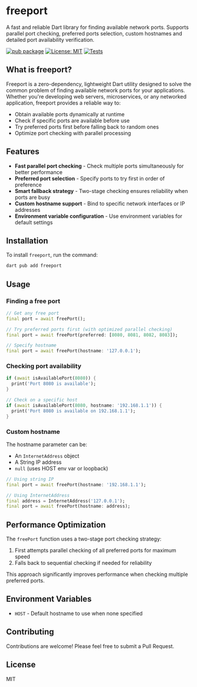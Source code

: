# freeport

A fast and reliable Dart library for finding available network ports. Supports parallel port checking, preferred ports selection, custom hostnames and detailed port availability verification.

[![pub package](https://img.shields.io/pub/v/freeport.svg)](https://pub.dev/packages/freeport)
[![License: MIT](https://img.shields.io/badge/License-MIT-yellow.svg)](LICENSE)
[![Tests](https://github.com/medz/freeport/actions/workflows/test.yml/badge.svg)](https://github.com/medz/freeport/actions/workflows/test.yml)

## What is freeport?

Freeport is a zero-dependency, lightweight Dart utility designed to solve the common problem of finding available network ports for your applications. Whether you're developing web servers, microservices, or any networked application, freeport provides a reliable way to:

- Obtain available ports dynamically at runtime
- Check if specific ports are available before use
- Try preferred ports first before falling back to random ones
- Optimize port checking with parallel processing

## Features

- **Fast parallel port checking** - Check multiple ports simultaneously for better performance
- **Preferred port selection** - Specify ports to try first in order of preference
- **Smart fallback strategy** - Two-stage checking ensures reliability when ports are busy
- **Custom hostname support** - Bind to specific network interfaces or IP addresses
- **Environment variable configuration** - Use environment variables for default settings

## Installation

To install `freeport`, run the command:

```bash
dart pub add freeport
```

## Usage

### Finding a free port

```dart
// Get any free port
final port = await freePort();

// Try preferred ports first (with optimized parallel checking)
final port = await freePort(preferred: [8080, 8081, 8082, 8083]);

// Specify hostname
final port = await freePort(hostname: '127.0.0.1');
```

### Checking port availability

```dart
if (await isAvailablePort(8080)) {
  print('Port 8080 is available');
}

// Check on a specific host
if (await isAvailablePort(8080, hostname: '192.168.1.1')) {
  print('Port 8080 is available on 192.168.1.1');
}
```

### Custom hostname

The hostname parameter can be:

- An `InternetAddress` object
- A String IP address
- `null` (uses HOST env var or loopback)

```dart
// Using string IP
final port = await freePort(hostname: '192.168.1.1');

// Using InternetAddress
final address = InternetAddress('127.0.0.1');
final port = await freePort(hostname: address);
```

## Performance Optimization

The `freePort` function uses a two-stage port checking strategy:

1. First attempts parallel checking of all preferred ports for maximum speed
2. Falls back to sequential checking if needed for reliability

This approach significantly improves performance when checking multiple preferred ports.

## Environment Variables

- `HOST` - Default hostname to use when none specified

## Contributing

Contributions are welcome! Please feel free to submit a Pull Request.

## License

MIT
